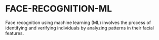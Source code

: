 # FACE-RECOGNITION-ML
Face recognition using machine learning (ML) involves the process of identifying and verifying individuals by analyzing patterns in their facial features.
